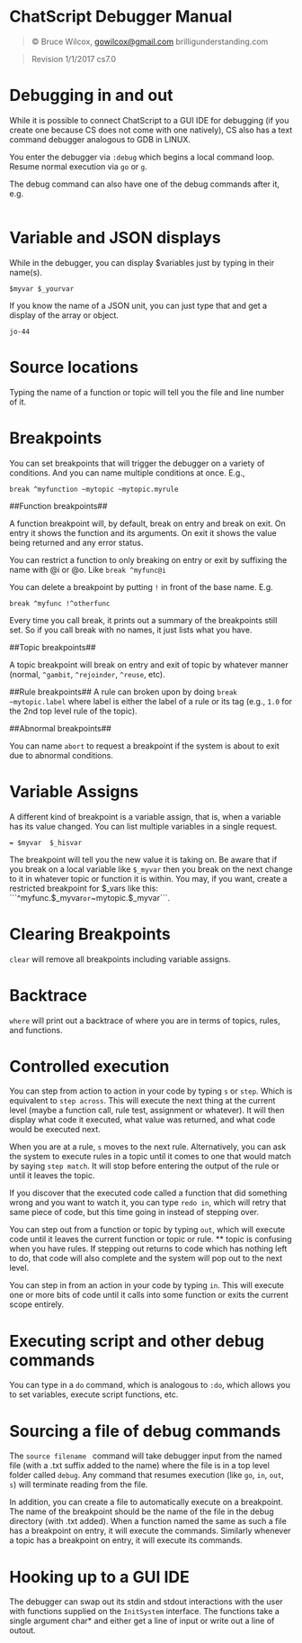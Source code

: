 # ChatScript Debugger Manual

> © Bruce Wilcox, gowilcox@gmail.com brilligunderstanding.com


> Revision 1/1/2017 cs7.0


# Debugging in and out

While it is possible to connect ChatScript to a GUI IDE for debugging (if you create one because CS does not come with one natively),
CS also has a text command debugger analogous to GDB in LINUX.

You enter the debugger via ```:debug```
which begins a local command loop. Resume normal execution via
```go``` or ```g```.

The debug command can also have one of the debug commands after it, e.g.
```:debug break ^fn1 ~topic1 ^fn2
```

# Variable and JSON displays

While in the debugger, you can display $variables just by typing in their name(s).
```
$myvar $_yourvar
```

If you know the name of a JSON unit, you can just type that and get a display of the array or object.
```
jo-44
```

# Source locations
Typing the name of a function or topic will tell you the file and line number of it.

# Breakpoints

You can set breakpoints that will trigger the debugger on a variety of conditions. And you can 
name multiple conditions at once. E.g.,
```
break ^myfunction ~mytopic ~mytopic.myrule
```

##Function breakpoints##

A function breakpoint will, by default, break on entry and break on exit. On entry it shows the 
function and its arguments. On exit it shows the value being returned and any error status.

You can restrict a function to only breaking on entry or exit by suffixing the name with @i or
@o. Like ```break ^myfunc@i```

You can delete a breakpoint by putting ```!``` in front of the base name. E.g.
```
break ^myfunc !^otherfunc
```

Every time you call break, it prints out a summary of the breakpoints still set. So if you
call break with no names, it just lists what you have.

##Topic breakpoints##

A topic breakpoint will break on entry and exit of topic by whatever manner (normal, ```^gambit```, ```^rejoinder```,
```^reuse```, etc). 

##Rule breakpoints##
A rule can broken upon by doing `break ~mytopic.label` where label is either the label of a rule
or its tag (e.g., `1.0` for the 2nd top level rule of the topic).

##Abnormal breakpoints##

You can name ```abort``` to request a breakpoint if the system is about to exit due to abnormal conditions.

# Variable Assigns

A different kind of breakpoint is a variable assign, that is, when a variable has its value changed.
You can list multiple variables in a single request.
```
= $myvar  $_hisvar
```

The breakpoint will tell you the new value it is taking on. Be aware that if you break on a local variable like 
```$_myvar``` then you break on the next change to it in whatever topic or function it is within. You may, if you want,
create a restricted breakpoint for $_vars like this: ```^myfunc.$_myvar``` or ```~mytopic.$_myvar```.

# Clearing Breakpoints
```clear``` will remove all breakpoints including variable assigns.

# Backtrace

```where``` will print out a backtrace of where you are in terms of topics, rules, and functions.

# Controlled execution

You can step from action to action in your code by typing ```s``` or ```step```. Which is
equivalent to `step across`. This will execute the
next thing at the current level (maybe a function call, rule test, assignment or whatever). It will then
display what code it executed, what value was returned, and what code would be executed next. 

When you are at 
a rule, ```s``` moves to the next rule. Alternatively, you can ask the system to execute rules
in a topic until it comes to one that would match by saying ```step match```. It will stop before
entering the output of the rule or until it leaves the topic.

If you discover that the executed code called a function that did something wrong and you want to
watch it, you can type ```redo in```, which will retry that same piece of code, but this time
going in instead of stepping over.

You can step out from a function or topic by typing ```out```, which will execute code until it
leaves the current function or topic or rule. ** topic is confusing when you have rules.
If stepping out returns to code which has nothing left to do, that code will also complete and
the system will pop out to the next level.

You can step in from an action in your code by typing ```in```. This will execute one or more
bits of code until it calls into some function or exits the current scope entirely.

# Executing script and other debug commands

You can type in a ```do``` command, which is analogous to ```:do```, which allows you to set
variables, execute script functions, etc. 

# Sourcing a file of debug commands

The ```source filename ``` command will take debugger input from the named file (with a .txt suffix
added to the name) where the file is in a top level folder called ```debug```. Any command that
resumes execution (like ```go```, ```in```, ```out```, ```s```) will terminate reading from the file.

In addition, you can create a file to automatically execute on a breakpoint. The name of the breakpoint
should be the name of the file in the debug directory (with .txt added). When a function named the same
as such a file has a breakpoint on entry, it will execute the commands. Similarly whenever a topic
has a breakpoint on entry, it will execute its commands.

# Hooking up to a GUI IDE

The debugger can swap out its stdin and stdout interactions with the user with functions supplied on the
`InitSystem` interface. The functions take a single argument char* and either get a line of input or write
out a line of outout.